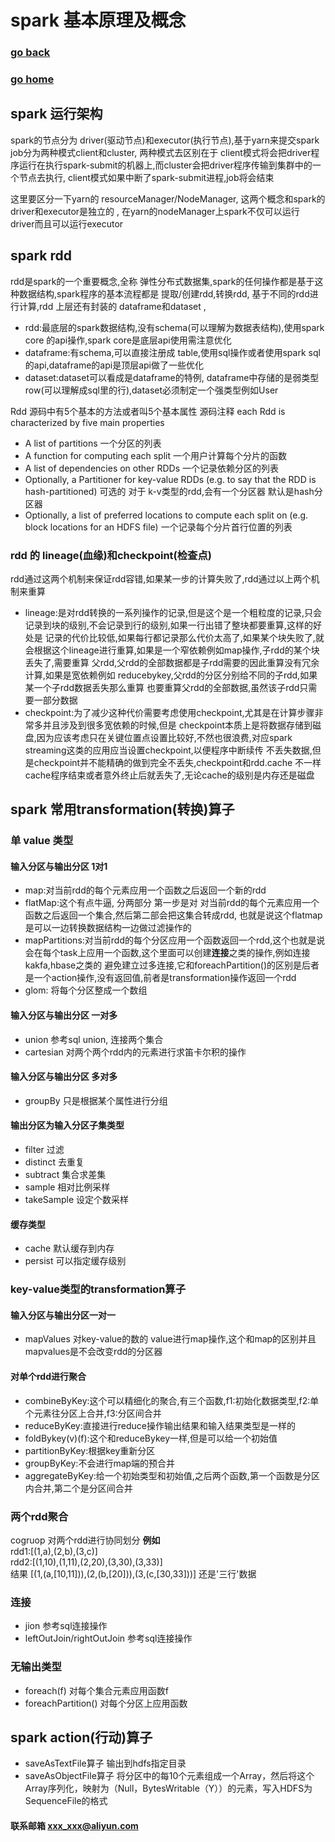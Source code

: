 #  spark 基本原理及概念
### [go back](/x2q/spark/spark)      
### [go home](/x2q)

## spark 运行架构

spark的节点分为 driver(驱动节点)和executor(执行节点),基于yarn来提交spark job分为两种模式client和cluster,
两种模式去区别在于 client模式将会把driver程序运行在执行spark-submit的机器上,而cluster会把driver程序传输到集群中的一个节点去执行,
 client模式如果中断了spark-submit进程,job将会结束
  
这里要区分一下yarn的 resourceManager/NodeManager, 这两个概念和spark的driver和executor是独立的 , 
在yarn的nodeManager上spark不仅可以运行 driver而且可以运行executor

## spark rdd
rdd是spark的一个重要概念,全称 弹性分布式数据集,spark的任何操作都是基于这种数据结构,spark程序的基本流程都是 提取/创建rdd,转换rdd,
基于不同的rdd进行计算,rdd 上层还有封装的 dataframe和dataset ,
+ rdd:最底层的spark数据结构,没有schema(可以理解为数据表结构),使用spark core 的api操作,spark core是底层api使用需注意优化
+ dataframe:有schema,可以直接注册成 table,使用sql操作或者使用spark sql的api,dataframe的api是顶层api做了一些优化
+ dataset:dataset可以看成是dataframe的特例, dataframe中存储的是弱类型row(可以理解成sql里的行),dataset必须制定一个强类型例如User

Rdd 源码中有5个基本的方法或者叫5个基本属性 源码注释 each Rdd is characterized by five main properties
+ A list of partitions 一个分区的列表
+ A function for computing each split 一个用户计算每个分片的函数
+ A list of dependencies on other RDDs 一个记录依赖分区的列表
+ Optionally, a Partitioner for key-value RDDs (e.g. to say that the RDD is hash-partitioned) 可选的 对于 k-v类型的rdd,会有一个分区器 默认是hash分区器
+ Optionally, a list of preferred locations to compute each split on (e.g. block locations for an HDFS file) 一个记录每个分片首行位置的列表

### rdd 的 lineage(血缘)和checkpoint(检查点) 
rdd通过这两个机制来保证rdd容错,如果某一步的计算失败了,rdd通过以上两个机制来重算
+ lineage:是对rdd转换的一系列操作的记录,但是这个是一个粗粒度的记录,只会记录到块的级别,不会记录到行的级别,如果一行出错了整块都要重算,这样的好处是
记录的代价比较低,如果每行都记录那么代价太高了,如果某个块失败了,就会根据这个lineage进行重算,如果是一个窄依赖例如map操作,子rdd的某个块丢失了,需要重算
父rdd,父rdd的全部数据都是子rdd需要的因此重算没有冗余计算,如果是宽依赖例如 reducebykey,父rdd的分区分别给不同的子rdd,如果某一个子rdd数据丢失那么重算
也要重算父rdd的全部数据,虽然该子rdd只需要一部分数据
+ checkpoint:为了减少这种代价需要考虑使用checkpoint,尤其是在计算步骤非常多并且涉及到很多宽依赖的时候,但是
checkpoint本质上是将数据存储到磁盘,因为应该考虑只在关键位置点设置比较好,不然也很浪费,对应spark streaming这类的应用应当设置checkpoint,以便程序中断续传
不丢失数据,但是checkpoint并不能精确的做到完全不丢失,checkpoint和rdd.cache 不一样 cache程序结束或者意外终止后就丢失了,无论cache的级别是内存还是磁盘

## spark 常用transformation(转换)算子
###  单 value 类型 
#### 输入分区与输出分区 1对1
+ map:对当前rdd的每个元素应用一个函数之后返回一个新的rdd
+ flatMap:这个有点牛逼, 分两部分 第一步是对 对当前rdd的每个元素应用一个函数之后返回一个集合,然后第二部会把这集合转成rdd,
也就是说这个flatmap是可以一边转换数据结构一边做过滤操作的
+ mapPartitions:对当前rdd的每个分区应用一个函数返回一个rdd,这个也就是说会在每个task上应用一个函数,这个里面可以创建**连接**之类的操作,例如连接kakfa,hbase之类的
避免建立过多连接,它和foreachPartition()的区别是后者是一个action操作,没有返回值,前者是transformation操作返回一个rdd
+ glom: 将每个分区整成一个数组
#### 输入分区与输出分区 一对多
+ union 参考sql union, 连接两个集合
+ cartesian 对两个两个rdd内的元素进行求笛卡尔积的操作
#### 输入分区与输出分区 多对多
+ groupBy 只是根据某个属性进行分组
#### 输出分区为输入分区子集类型
+ filter 过滤
+ distinct 去重复
+ subtract 集合求差集
+ sample 相对比例采样
+ takeSample 设定个数采样
#### 缓存类型
+ cache 默认缓存到内存
+ persist 可以指定缓存级别
### key-value类型的transformation算子
#### 输入分区与输出分区一对一
+ mapValues 对key-value的数的 value进行map操作,这个和map的区别并且 mapvalues是不会改变rdd的分区器 
#### 对单个rdd进行聚合
+ combineByKey:这个可以精细化的聚合,有三个函数,f1:初始化数据类型,f2:单个元素往分区上合并,f3:分区间合并
+ reduceByKey:直接进行reduce操作输出结果和输入结果类型是一样的
+ foldBykey(v)(f):这个和reduceBykey一样,但是可以给一个初始值
+ partitionByKey:根据key重新分区
+ groupByKey:不会进行map端的预合并
+ aggregateByKey:给一个初始类型和初始值,之后两个函数,第一个函数是分区内合并,第二个是分区间合并
### 两个rdd聚合
cogruop 对两个rdd进行协同划分
**例如**   
rdd1:[(1,a),(2,b),(3,c)]  
rdd2:[(1,10),(1,11),(2,20),(3,30),(3,33)]   
结果
[(1,(a,[10,11])),(2,(b,[20])),(3,(c,[30,33]))] 还是'三行'数据
### 连接
+ jion 参考sql连接操作
+ leftOutJoin/rightOutJoin 参考sql连接操作
### 无输出类型
+ foreach(f) 对每个集合元素应用函数f
+ foreachPartition() 对每个分区上应用函数
## spark action(行动)算子
+ saveAsTextFile算子 输出到hdfs指定目录
+ saveAsObjectFile算子 将分区中的每10个元素组成一个Array，然后将这个Array序列化，映射为（Null，BytesWritable（Y））的元素，写入HDFS为SequenceFile的格式




#### 联系邮箱 xxx_xxx@aliyun.com